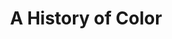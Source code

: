 ---
layout: event
title: A History of Color
event: Ignite London 2
eventurl: http://ignitelondon.net/
slidesurl: http://www.slideshare.net/tylertate/a-history-of-colour
---